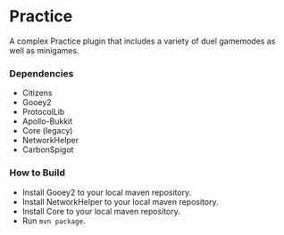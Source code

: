 # Practice

A complex Practice plugin that includes a variety of duel gamemodes as well as minigames.

### Dependencies
- Citizens
- Gooey2
- ProtocolLib
- Apollo-Bukkit
- Core (legacy)
- NetworkHelper
- CarbonSpigot

### How to Build
- Install Gooey2 to your local maven repository.
- Install NetworkHelper to your local maven repository.
- Install Core to your local maven repository.
- Run `mvn package`.
